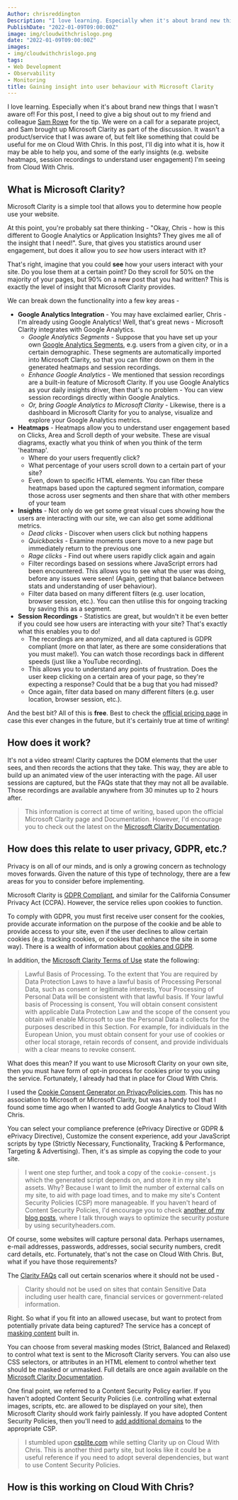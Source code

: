 ```yaml
---
Author: chrisreddington
Description: "I love learning. Especially when it's about brand new things that I wasn't aware of! For this post, I need to give a big shout out to my friend and colleague Sam Rowe for the tip. We were on a call for a separate project, and Sam brought up Microsoft Clarity as part of the discussion. It wasn't a product/service that I was aware of, but felt like something that could be useful for me on Cloud With Chris. In this post, I'll dig into what it is, how it may be able to help you, and some of the early insights (e.g. website heatmaps, session recordings to understand user engagement) I'm seeing from Cloud With Chris."
PublishDate: "2022-01-09T09:00:00Z"
image: img/cloudwithchrislogo.png
date: "2022-01-09T09:00:00Z"
images:
- img/cloudwithchrislogo.png
tags:
- Web Development
- Observability
- Monitoring
title: Gaining insight into user behaviour with Microsoft Clarity
---
```

I love learning. Especially when it's about brand new things that I wasn't aware of! For this post, I need to give a big shout out to my friend and colleague [Sam Rowe](https://twitter.com/Sam_Rowe) for the tip. We were on a call for a separate project, and Sam brought up Microsoft Clarity as part of the discussion. It wasn't a product/service that I was aware of, but felt like something that could be useful for me on Cloud With Chris. In this post, I'll dig into what it is, how it may be able to help you, and some of the early insights (e.g. website heatmaps, session recordings to understand user engagement) I'm seeing from Cloud With Chris.

## What is Microsoft Clarity?

Microsoft Clarity is a simple tool that allows you to determine how people use your website. 

At this point, you're probably sat there thinking - "Okay, Chris - how is this different to Google Analytics or Application Insights? They gives me all of the insight that I need!". Sure, that gives you statistics around user engagement, but does it allow you to *see* how users interact with it?

That's right, imagine that you could **see** how your users interact with your site. Do you lose them at a certain point? Do they scroll for 50% on the majority of your pages, but 90% on a new post that you had written? This is exactly the level of insight that Microsoft Clarity provides.

We can break down the functionality into a few key areas -

* **Google Analytics Integration** - You may have exclaimed earlier, Chris - I'm already using Google Analytics! Well, that's great news - Microsoft Clarity integrates with Google Analytics. 
  * *Google Analytics Segments* - Suppose that you have set up your own [Google Analytics Segments](https://support.google.com/analytics/answer/3123951?hl=en#zippy=%2Cin-this-article), e.g. users from a given city, or in a certain demographic. These segments are automatically imported into Microsoft Clarity, so that you can filter down on them in the generated heatmaps and session recordings.
  * *Enhance Google Analytics* - We mentioned that session recordings are a built-in feature of Microsoft Clarity. If you use Google Analytics as your daily insights driver, then that's no problem - You can view session recordings directly within Google Analytics.
  * *Or, bring Google Analytics to Microsoft Clarity* - Likewise, there is a dashboard in Microsoft Clarity for you to analyse, visualize and explore your Google Analytics metrics.
* **Heatmaps** - Heatmaps allow you to understand user engagement based on Clicks, Area and Scroll depth of your website. These are visual diagrams, exactly what you think of when you think of the term 'heatmap'.
  * Where do your users frequently click? 
  * What percentage of your users scroll down to a certain part of your site?
  * Even, down to specific HTML elements. You can filter these heatmaps based upon the captured segment information, compare those across user segments and then share that with other members of your team
* **Insights** - Not only do we get some great visual cues showing how the users are interacting with our site, we can also get some additional metrics.
  * *Dead clicks* - Discover when users click but nothing happens
  * *Quickbacks* - Examine moments users move to a new page but immediately return to the previous one
  * *Rage clicks* - Find out where users rapidly click again and again
  * Filter recordings based on sessions where JavaScript errors had been encountered. This allows you to see what the user was doing, before any issues were seen! (Again, getting that balance between stats and understanding of user behaviour).
  * Filter data based on many different filters (e.g. user location, browser session, etc.). You can then utilise this for ongoing tracking by saving this as a segment.
* **Session Recordings** - Statistics are great, but wouldn't it be even better if you could see how users are interacting with your site? That's exactly what this enables you to do!
  * The recordings are anonymized, and all data captured is GDPR compliant (more on that later, as there are some considerations that you must make!). You can watch those recordings back in different speeds (just like a YouTube recording).
  * This allows you to understand any points of frustration. Does the user keep clicking on a certain area of your page, so they're expecting a response? Could that be a bug that you had missed?
  * Once again, filter data based on many different filters (e.g. user location, browser session, etc.).

And the best bit? All of this is **free**. Best to check the [official pricing page](https://clarity.microsoft.com/pricing) in case this ever changes in the future, but it's certainly true at time of writing!

## How does it work?

It's not a video stream! Clarity captures the DOM elements that the user sees, and then records the actions that they take. This way, they are able to build up an animated view of the user interacting with the page. All user sessions are captured, but the FAQs state that they may not all be available. Those recordings are available anywhere from 30 minutes up to 2 hours after.

> This information is correct at time of writing, based upon the official Microsoft Clarity page and Documentation. However, I'd encourage you to check out the latest on the [Microsoft Clarity Documentation](https://docs.microsoft.com/en-us/clarity/faq#session-recordings).

## How does this relate to user privacy, GDPR, etc.?

Privacy is on all of our minds, and is only a growing concern as technology moves forwards. Given the nature of this type of technology, there are a few areas for you to consider before implementing.

Microsoft Clarity is [GDPR Compliant](https://docs.microsoft.com/en-us/clarity/faq#is-clarity-gdpr-compliant-), and similar for the California Consumer Privacy Act (CCPA). However, the service relies upon cookies to function.

To comply with GDPR, you must first receive user consent for the cookies, provide accurate information on the purpose of the cookie and be able to provide access to your site, even if the user declines to allow certain cookies (e.g. tracking cookies, or cookies that enhance the site in some way). There is a wealth of information about [cookies and GDPR](https://gdpr.eu/cookies/).

In addition, the [Microsoft Clarity Terms of Use](https://clarity.microsoft.com/terms) state the following:

> Lawful Basis of Processing. To the extent that You are required by Data Protection Laws to have a lawful basis of Processing Personal Data, such as consent or legitimate interests, Your Processing of Personal Data will be consistent with that lawful basis. If Your lawful basis of Processing is consent, You will obtain consent consistent with applicable Data Protection Law and the scope of the consent you obtain will enable Microsoft to use the Personal Data it collects for the purposes described in this Section. For example, for individuals in the European Union, you must obtain consent for your use of cookies or other local storage, retain records of consent, and provide individuals with a clear means to revoke consent.

What does this mean? If you want to use Microsoft Clarity on your own site, then you must have form of opt-in process for cookies prior to you using the service. Fortunately, I already had that in place for Cloud With Chris. 

I used the [Cookie Consent Generator on PrivacyPolicies.com](https://www.privacypolicies.com/cookie-consent/). This has no association to Microsoft or Microsoft Clarity, but was a handy tool that I found some time ago when I wanted to add Google Analytics to Cloud With Chris.



You can select your compliance preference (ePrivacy Directive or GDPR & ePrivacy Directive), Customize the consent experience, add your JavaScript scripts by type (Strictly Necessary, Functionality, Tracking & Performance, Targeting & Advertising). Then, it's as simple as copying the code to your site.

> I went one step further, and took a copy of the ``cookie-consent.js`` which the generated script depends on, and store it in my site's assets. Why? Because I want to limit the number of external calls on my site, to aid with page load times, and to make my site's Content Security Policies (CSP) more manageable. If you haven't heard of Content Security Policies, I'd encourage you to check [another of my blog posts](/blog/optimise-site-security-headers-com/), where I talk through ways to optimize the security posture by using securityheaders.com.

Of course, some websites will capture personal data. Perhaps usernames, e-mail addresses, passwords, addresses, social security numbers, credit card details, etc. Fortunately, that's not the case on Cloud With Chris. But, what if you have those requirements?

The [Clarity FAQs](https://docs.microsoft.com/en-us/clarity/faq) call out certain scenarios where it should not be used -

> Clarity should not be used on sites that contain Sensitive Data including user health care, financial services or government-related information.

Right. So what if you fit into an allowed usecase, but want to protect from potentially private data being captured? The service has a concept of [masking content](https://docs.microsoft.com/en-us/clarity/clarity-masking) built in.

You can choose from several masking modes (Strict, Balanced and Relaxed) to control what text is sent to the Microsoft Clarity servers. You can also use CSS selectors, or attributes in an HTML element to control whether text should be masked or unmasked. Full details are once again available on the [Microsoft Clarity Documentation](https://docs.microsoft.com/en-us/clarity/clarity-masking).

One final point, we referred to a Content Security Policy earlier. If you haven't adopted Content Security Policies (i.e. controlling what external images, scripts, etc. are allowed to be displayed on your site), then Microsoft Clarity should work fairly painlessly. If you have adopted Content Security Policies, then you'll need to [add additional domains](https://docs.microsoft.com/en-us/clarity/clarity-csp) to the appropriate CSP. 

> I stumbled upon [csplite.com](https://csplite.com/csp/svc146/) while setting Clarity up on Cloud With Chris. This is another third party site, but looks like it could be a useful reference if you need to adopt several dependencies, but want to use Content Security Policies.

## How is this working on Cloud With Chris?